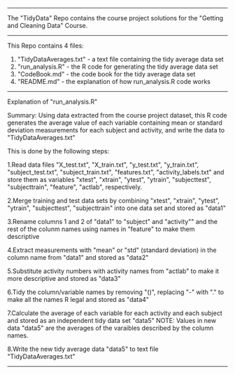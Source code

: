 *********************************************************************
The "TidyData" Repo contains the course project solutions for 
the "Getting and Cleaning Data" Course.
*********************************************************************

This Repo contains 4 files:
1. "TidyDataAverages.txt" - a text file containing the tidy average data set
2. "run_analysis.R" - the R code for generating the tidy average data set
3. "CodeBook.md" - the code book for the tidy average data set
4. "README.md" - the explanation of how run_analysis.R code works

*********************************************************************

Explanation of "run_analysis.R"

Summary: Using data extracted from the course project dataset, 
this R code generates the average value of each variable 
containing mean or standard deviation measurements for each 
subject and activity, and write the data to "TidyDataAverages.txt"

This is done by the following steps:

1.Read data files "X_test.txt", "X_train.txt", "y_test.txt",
  "y_train.txt", "subject_test.txt", "subject_train.txt",
  "features.txt", "activity_labels.txt" and 
  store them as variables "xtest", "xtrain", "ytest", "ytrain",
  "subjecttest", "subjecttrain", "feature", "actlab", respectively.

2.Merge training and test data sets by combining "xtest", "xtrain",
  "ytest", "ytrain", "subjecttest", "subjecttrain" into one data set
  and stored as "data1"
  
3.Rename columns 1 and 2 of "data1" to "subject" and "activity"" and 
  the rest of the colunm names using names in "feature" to make them
  descriptive

4.Extract measurements with "mean" or "std" (standard
  deviation) in the column name from "data1" and stored as "data2"

5.Substitute activity numbers with activity names from "actlab"
  to make it more descriptive and stored as "data3" 
  
6.Tidy the column/variable names by removing "()", replacing
  "-" with "." to make all the names R legal and stored as "data4"
  
7.Calculate the average of each variable for each activity and 
  each subject and stored as an independent tidy data set "data5"
  NOTE: Values in new data "data5" are the averages of the varaibles
  described by the column names.
  
8.Write the new tidy average data "data5" to text file 
  "TidyDataAverages.txt"

*********************************************************************
